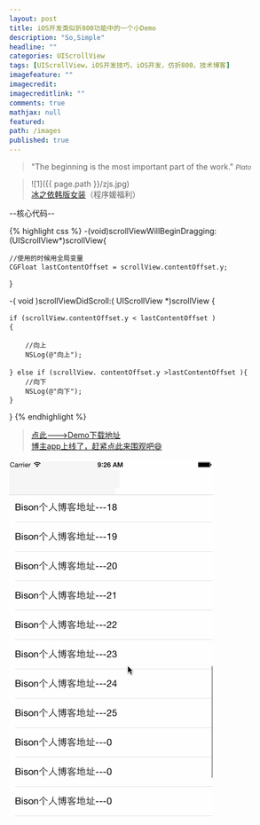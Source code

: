 ```yaml
---
layout: post
title: iOS开发类似折800功能中的一个小Demo
description: "So,Simple"
headline: ""
categories: UIScrollView
tags: [UIScrollView，iOS开发技巧，iOS开发，仿折800，技术博客]
imagefeature: ""
imagecredit: 
imagecreditlink: ""
comments: true
mathjax: null
featured: 
path: /images
published: true
---
```


>&quot;The beginning is the most important part of the work.&quot;
><small><cite title="Plato">Plato</cite></small>

>![1]({{ page.path }}/zjs.jpg)<br>
>[冰之依韩版女装](http://allluckly.taobao.com/)（程序媛福利）

--核心代码--

{% highlight css %}
-(void)scrollViewWillBeginDragging:(UIScrollView*)scrollView{

    //使用的时候用全局变量
    CGFloat lastContentOffset = scrollView.contentOffset.y;
}


-( void )scrollViewDidScroll:( UIScrollView *)scrollView {
    
    if (scrollView.contentOffset.y < lastContentOffset )
    {

        //向上
        NSLog(@"向上");

    } else if (scrollView. contentOffset.y >lastContentOffset ){
        //向下
        NSLog(@"向下");
    }
}
{% endhighlight %}

> [点此--->Demo下载地址](https://github.com/AllLuckly/LBMoviesPossession) <br>
> [博主app上线了，赶紧点此来围观吧😄](https://itunes.apple.com/us/app/it-blog-zi-xueios-kai-fa-jin/id1067787090?l=zh&ls=1&mt=8)<br>

![(LBMoviesPossession)](https://github.com/AllLuckly/LBMoviesPossession/blob/master/Move.gif?raw=true)

